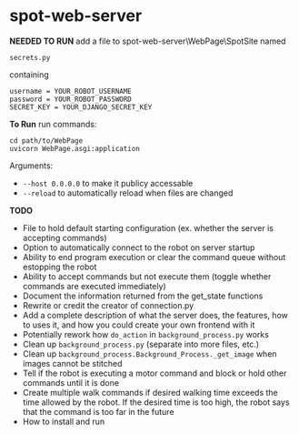 # spot-web-server

**NEEDED TO RUN**
add a file to spot-web-server\WebPage\SpotSite named 
```
secrets.py
```
containing 
```
username = YOUR_ROBOT_USERNAME
password = YOUR_ROBOT_PASSWORD
SECRET_KEY = YOUR_DJANGO_SECRET_KEY
```

**To Run**
run commands:
```
cd path/to/WebPage
uvicorn WebPage.asgi:application
```
Arguments: 
- ```--host 0.0.0.0``` to make it publicy accessable
- ```--reload``` to automatically reload when files are changed

**TODO**
- File to hold default starting configuration (ex. whether the server is accepting commands)
- Option to automatically connect to the robot on server startup
- Ability to end program execution or clear the command queue without estopping the robot
- Ability to accept commands but not execute them (toggle whether commands are executed immediately)
- Document the information returned from the get_state functions
- Rewrite or credit the creator of connection.py
- Add a complete description of what the server does, the features, how to uses it, and how you could create your own frontend with it
- Potentially rework how ```do_action``` in ```background_process.py``` works
- Clean up ```background_process.py``` (separate into more files, etc.) 
- Clean up ```background_process.Background_Process._get_image``` when images cannot be stitched
- Tell if the robot is executing a motor command and block or hold other commands until it is done
- Create multiple walk commands if desired walking time exceeds the time allowed by the robot. If the desired time is too high, the robot says that the command is too far in the future
- How to install and run
